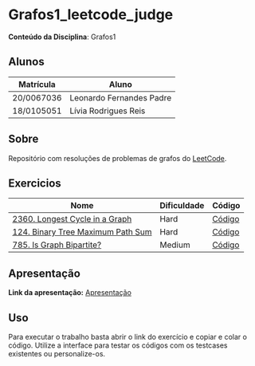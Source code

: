 # Grafos1_leetcode_judge

**Conteúdo da Disciplina**: Grafos1<br>

## Alunos
|Matrícula | Aluno |
| -- | -- |
| 20/0067036  |  Leonardo Fernandes Padre |
| 18/0105051  |  Lívia Rodrigues Reis |

## Sobre 
Repositório com resoluções de problemas de grafos do [LeetCode](https://leetcode.com/).

## Exercicios
|Nome | Dificuldade | Código |
| -- | -- | -- |
|[2360. Longest Cycle in a Graph](https://leetcode.com/problems/longest-cycle-in-a-graph/description) | Hard | [Código](./exercises_leetcode/2360_hard/README.md) |
| [124. Binary Tree Maximum Path Sum](https://leetcode.com/problems/binary-tree-maximum-path-sum/description/) | Hard | [Código](./exercises_leetcode/124_hard/README.md) |
| [785. Is Graph Bipartite?](https://leetcode.com/problems/is-graph-bipartite/description/) | Medium | [Código](./exercises_leetcode/785_medium/README.md) |

## Apresentação
**Link da apresentação:** [Apresentação](https://youtu.be/N-FpJf8zGks?si=SPV0sB-KU1q7BOGP)

## Uso 
Para executar o trabalho basta abrir o link do exercício e copiar e colar o código. Utilize a interface para testar os códigos com os testcases existentes ou personalize-os.


